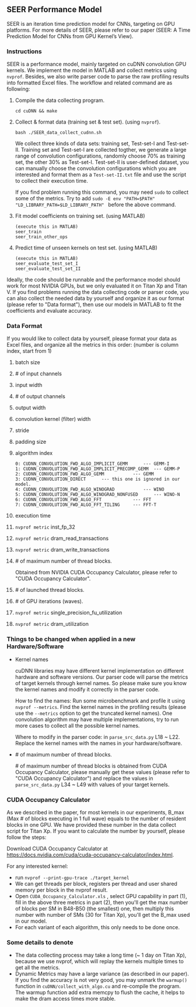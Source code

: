 ## SEER Performance Model

SEER is an iteration time prediction model for CNNs, targeting on GPU platforms. For more details of SEER, please refer to our paper (SEER: A Time Prediction Model for CNNs from GPU Kernel’s View).

### Instructions

SEER is a performance model, mainly targeted on cuDNN convolution GPU kernels. We implement the model in MATLAB and collect metrics using `nvprof`. Besides, we also write parser code to parse the raw profiling results into formatted Excel files. The workflow and related command are as following:

1. Compile the data collecting program.

   ```
   cd cuDNN && make
   ```

2. Collect & format data (training set & test set). (using `nvprof`).

   ```
   bash ./SEER_data_collect_cudnn.sh
   ```
   We collect three kinds of data sets: training set, Test-set-I and Test-set-II. Training set and Test-set-I are collected togther, we generate a large range of convolution configurations, randomly choose 70% as training set, the other 30% as Test-set-I. Test-set-II is user-defined dataset, you can manually choose the convolution configurations which you are interested and format them as a `Test-set-II.txt` file and use the script to collect their execution time.

   If you find problem running this command, you may need `sudo` to collect some of the metrics. Try to add `sudo -E env "PATH=$PATH" "LD_LIBRARY_PATH=$LD_LIBRARY_PATH" ` before the above command.

3. Fit model coefficients on training set. (using MATLAB)

   ```
   (execute this in MATLAB)
   seer_train 
   seer_train_other_ops
   ```

4. Predict time of unseen kernels on test set. (using MATLAB)

   ```
   (execute this in MATLAB)
   seer_evaluate_test_set_I
   seer_evaluate_test_set_II
   ```

Ideally, the code should be runnable and the performance model should work for most NVIDIA GPUs, but we only evaluated it on Titan Xp and Titan V. If you find problems running the data collecting code or parser code, you can also collect the needed data by yourself and organize it as our format (please refer to "Data format"), then use our models in MATLAB to fit the coefficients and evaluate accuracy.

### Data Format

If you would like to collect data by yourself, please format your data as Excel files, and organize all the metrics in this order: (number is column index, start from 1)

1. batch size

2. \# of input channels

3. input width

4. \# of output channels

5. output width

6. convolution kernel (filter) width 

7. stride

8. padding size

9. algorithm index 

   ```
   0: CUDNN_CONVOLUTION_FWD_ALGO_IMPLICIT_GEMM		--- GEMM-I
   1: CUDNN_CONVOLUTION_FWD_ALGO_IMPLICIT_PRECOMP_GEMM	--- GEMM-P
   2: CUDNN_CONVOLUTION_FWD_ALGO_GEMM			--- GEMM
   3: CUDNN_CONVOLUTION_DIRECT		--- this one is ignored in our model.
   4: CUDNN_CONVOLUTION_FWD_ALGO_WINOGRAD			--- WINO
   5: CUDNN_CONVOLUTION_FWD_ALGO_WINOGRAD_NONFUSED		--- WINO-N
   6: CUDNN_CONVOLUTION_FWD_ALGO_FFT			--- FFT
   7: CUDNN_CONVOLUTION_FWD_ALGO_FFT_TILING		--- FFT-T
   ```

10. execution time

11. `nvprof metric` inst_fp_32

12. `nvprof metric` dram_read_transactions

13. `nvprof metric` dram_write_transactions

14. \# of maximum number of thread blocks.

    Obtained from NVIDIA CUDA Occupancy Calculator, please refer to "CUDA Occupancy Calculator".

15. \# of launched thread blocks.

16. \# of GPU iterations (waves).

17. `nvprof metric` single_precision_fu_utilization

18. `nvprof metric` dram_utilization

### Things to be changed when applied in a new Hardware/Software

- Kernel names

  cuDNN libraries may have different kernel implementation on different hardware and software versions. Our parser code will parse the metrics of target kernels through kernel names. So please make sure you know the kernel names and modify it correctly in the parser code.

  How to find the names: Run some microbenchmark and profile it using `nvprof --metrics`. Find the kernel names in the profiling results (please use the `--metrics` option to get the truncated kernel names). One convolution algorithm may have multiple implementations, try to run more cases to collect all the possible kernel names.

  Where to modify in the parser code:  in `parse_src_data.py` L18 ~ L22. Replace the kernel names with the names in your hardware/software.

- \# of maximum number of thread blocks.

  \# of maximum number of thread blocks is obtained from CUDA Occupancy Calculator, please manually get these values (please refer to "CUDA Occupancy Calculator") and replace the values in   `parse_src_data.py` L34 ~ L49 with values of your target kernels.

### CUDA Occupancy Calculator

As we described in the paper, for most kernels in our experiments, B_max (Max # of blocks executing in 1 full wave) equals to the number of resident blocks in one GPU. We have provided these number in the data collect script for Titan Xp. If you want to calculate the number by yourself, please follow the steps:

Download CUDA Occupancy Calculator at https://docs.nvidia.com/cuda/cuda-occupancy-calculator/index.html. 

For any interested kernel: 

- run `nvprof --print-gpu-trace ./target_kernel`
- We can get threads per block, registers per thread and user shared memory per block in the nvprof result. 
- Open `CUDA_Occupancy_Calculator.xls` , select GPU capability in part (1), fill in the above three metrics in part (2), then you'll get the max number of blocks per SM in B48-B50 (the smallest) one, then multiply this number with number of SMs (30 for Titan Xp), you'll get the B_max used in our model. 
- For each variant of each algorithm, this only needs to be done once. 

### Some details to denote

- The data collecting process may take a long time (~ 1 day on Titan Xp), because we use nvprof, which will replay the kernels multiple times to get all the metrics. 
- Dynamic Metrics may have a large variance (as described in our paper). If you find the accuracy is not very good, you may unmark the `warmup()` function in `cuDNN/collect_with_algo.cu` and re-compile the program. The warmup function add extra memcpy to flush the cache, it helps to make the dram access times more stable. 

